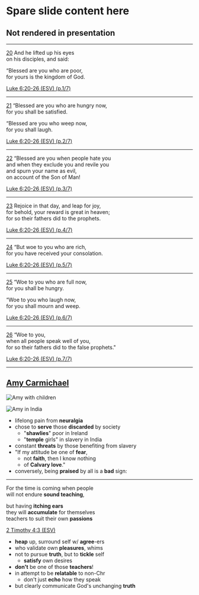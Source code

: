 # Spare slide content here
## Not rendered in presentation

******
[20](# "ref")
And he lifted up his eyes <br>
on his disciples, and said:

“Blessed are you who are poor,<br>
for yours is the kingdom of God.

[Luke 6:20-26 (ESV) (p.1/7)](# "ref")

******
[21](# "ref")
“Blessed are you who are hungry now,<br>
for you shall be satisfied.

“Blessed are you who weep now,<br>
for you shall laugh.

[Luke 6:20-26 (ESV) (p.2/7)](# "ref")

******
[22](# "ref")
“Blessed are you when people hate you<br>
and when they exclude you and revile you<br>
and spurn your name as evil,<br>
on account of the Son of Man!

[Luke 6:20-26 (ESV) (p.3/7)](# "ref")

******
[23](# "ref")
Rejoice in that day, and leap for joy,<br>
for behold, your reward is great in heaven;<br>
for so their fathers did to the prophets.

[Luke 6:20-26 (ESV) (p.4/7)](# "ref")

******
[24](# "ref")
“But woe to you who are rich,<br>
for you have received your consolation.

[Luke 6:20-26 (ESV) (p.5/7)](# "ref")

******
[25](# "ref")
“Woe to you who are full now,<br>
for you shall be hungry.

“Woe to you who laugh now,<br>
for you shall mourn and weep.

[Luke 6:20-26 (ESV) (p.6/7)](# "ref")

******
[26](# "ref")
“Woe to you, <br>
when all people speak well of you,<br>
for so their fathers did to the false prophets."

[Luke 6:20-26 (ESV) (p.7/7)](# "ref")

---
## [Amy Carmichael](https://www.christianity.com/church/church-history/timeline/1901-2000/amy-carmichael-kindly-kidnapper-11630664.html)

<div class="imgbox"><div>

![Amy with children](https://sermons.seanho.com/img/fig/Amy_Carmichael_with_children2.jpg)

</div><div>

![Amy in India](https://sermons.seanho.com/img/fig/Amy_Carmichael_India.jpg)

</div></div>

>>>
+ lifelong pain from **neuralgia**
+ chose to **serve** those **discarded** by society
  + "**shawlies**" poor in Ireland
  + "**temple** girls" in slavery in India
+ constant **threats** by those benefiting from slavery
+ "If my attitude be one of **fear**,
  + not **faith**, then I know nothing 
  + of **Calvary love**."
+ conversely, being **praised** by all is a **bad** sign:

---
<!-- .slide: <%= bg("human-ear-1462020301zmM.jpg") %> -->
For the time is coming when people <br>
will not endure **sound teaching**,

but having **itching ears** <br>
they will **accumulate** for themselves <br>
teachers to suit their own **passions**

[2 Timothy 4:3 (ESV)](# "ref")

>>>
+ **heap** up, surround self w/ **agree**-ers
+ who validate own **pleasures**, whims
+ not to pursue **truth**, but to **tickle** self
  + **satisfy** own desires
+ **don't** be one of those **teachers**!
+ in attempt to be **relatable** to non-Chr
  + don't just **echo** how they speak
+ but clearly communicate God's unchanging **truth**
